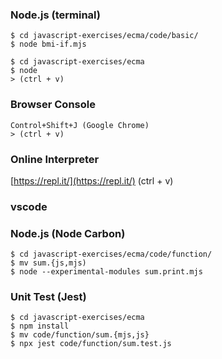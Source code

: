 ### Node.js (terminal)

```
$ cd javascript-exercises/ecma/code/basic/
$ node bmi-if.mjs
```

```
$ cd javascript-exercises/ecma
$ node
> (ctrl + v)
```

### Browser Console

```
Control+Shift+J (Google Chrome)
> (ctrl + v)
```

### Online Interpreter

[https://repl.it/](https://repl.it/) (ctrl + v)

### vscode

### Node.js (Node Carbon)

```
$ cd javascript-exercises/ecma/code/function/
$ mv sum.{js,mjs)
$ node --experimental-modules sum.print.mjs
```

### Unit Test (Jest)

```
$ cd javascript-exercises/ecma
$ npm install
$ mv code/function/sum.{mjs,js}
$ npx jest code/function/sum.test.js
```